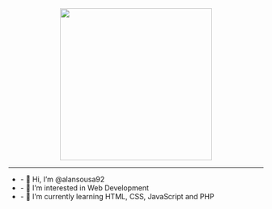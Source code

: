 <div align="center">
  <img src="https://media.giphy.com/media/ZVik7pBtu9dNS/giphy.gif" width="300">
<div>
  <hr>
<ul style="text-align: left;">
  <li>- 👋 Hi, I’m @alansousa92</li>
  <li>- 👀 I’m interested in Web Development</li>
  <li>- 🌱 I’m currently learning HTML, CSS, JavaScript and PHP</li>
</ul>
<!-- - 💞️ I’m looking to collaborate on ...
- 📫 How to reach me ... -->

<!---
alansousa92/alansousa92 is a ✨ special ✨ repository because its `README.md` (this file) appears on your GitHub profile.
You can click the Preview link to take a look at your changes.
--->
